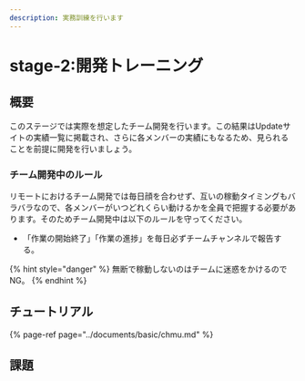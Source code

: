 ```yaml
---
description: 実務訓練を行います
---
```


# stage-2:開発トレーニング

##  概要

このステージでは実際を想定したチーム開発を行います。この結果はUpdateサイトの実績一覧に掲載され、さらに各メンバーの実績にもなるため、見られることを前提に開発を行いましょう。

### チーム開発中のルール

リモートにおけるチーム開発では毎日顔を合わせず、互いの稼動タイミングもバラバラなので、各メンバーがいつどれくらい動けるかを全員で把握する必要があります。そのためチーム開発中は以下のルールを守ってください。

* 「作業の開始終了」「作業の進捗」を毎日必ずチームチャンネルで報告する。

{% hint style="danger" %}
無断で稼動しないのはチームに迷惑をかけるのでNG。
{% endhint %}

## チュートリアル

{% page-ref page="../documents/basic/chmu.md" %}

## 課題



